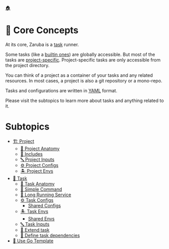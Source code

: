 <!--startTocHeader-->
[🏠](../README.md)
# 🧠 Core Concepts
<!--endTocHeader-->

At its core, Zaruba is a [task](task/README.md) runner.


Some tasks (like a [builtin ones](../core-tasks/README.md)) are globally accessible. But most of the tasks are [project-specific](project/README.md). Project-specific tasks are only accessible from the project directory.

You can think of a project as a container of your tasks and any related resources. In most cases, a project is also a git repository or a mono-repo.

Tasks and configurations are written in [YAML](https://en.wikipedia.org/wiki/YAML) format.

Please visit the subtopics to learn more about tasks and anything related to it.

# Subtopics
<!--startTocSubtopic-->
- [🏗️ Project](project/README.md)
  - [🧬 Project Anatomy](project/project-anatomy.md)
  - [🧳 Includes](project/includes.md)
  - [🔤 Project Inputs](project/project-inputs.md)
  - [⚙️ Project Configs](project/project-configs.md)
  - [🏝️ Project Envs](project/project-envs.md)
- [🔨 Task](task/README.md)
  - [🧬 Task Anatomy](task/task-anatomy.md)
  - [🥛 Simple Command](task/simple-command.md)
  - [🍹 Long Running Service](task/long-running-service.md)
  - [⚙️ Task Configs](task/task-configs/README.md)
    - [Shared Configs](task/task-configs/shared-configs.md)
  - [🏝️ Task Envs](task/task-envs/README.md)
    - [Shared Envs](task/task-envs/shared-envs.md)
  - [🔤 Task Inputs](task/task-inputs.md)
  - [🧒 Extend task](task/extend-task.md)
  - [🍲 Define task dependencies](task/define-task-dependencies.md)
- [🐹 Use Go Template](use-go-template.md)
<!--endTocSubtopic-->